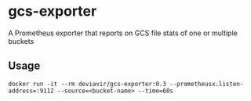 # gcs-exporter

A Prometheus exporter that reports on GCS file stats of one or multiple buckets

## Usage

```
docker run -it --rm deviavir/gcs-exporter:0.3 --prometheusx.listen-address=:9112 --source=<bucket-name> --time=60s
```
